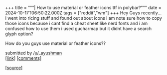 +++
title = """| How to use material or feather icons ttf in polybar?"""
date = 2024-10-17T06:50:22.000Z
tags = ["reddit","wm"]
+++
Hey Guys recently... I went into ricing stuff and found out about icons i am note sure how to copy those icons because i cant find a cheat sheet like nerd fonts and i am confused how to use them i used gucharmap but it didnt have a search glyph option?

How do you guys use material or feather icons??

submitted by [/u/\_ayushman](https://www.reddit.com/user/_ayushman)  
[\[link\]](https://www.reddit.com/r/unixporn/comments/1g5kv0g/how_to_use_material_or_feather_icons_ttf_in/) [\[comments\]](https://www.reddit.com/r/unixporn/comments/1g5kv0g/how_to_use_material_or_feather_icons_ttf_in/)

[[source]](https://www.reddit.com/r/unixporn/comments/1g5kv0g/how_to_use_material_or_feather_icons_ttf_in/)
